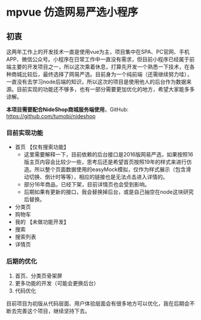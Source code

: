 # mpvue 仿造网易严选小程序

## 初衷
这两年工作上的开发技术一直是使用vue为主，项目集中在SPA、PC官网、手机APP、微信公众号。小程序在日常工作中一直没有需求，但目前小程序已经属于前端主要的开发项目之一，所以这次乘着休息，打算先开发一个熟悉一下技术，在各种商城比较后，最终选择了网易严选。目前身为一个纯前端（还需继续努力哇），一直没有去学习node后端的知识，所以这次的项目是使用他人的后台作为数据来源。目前实现的功能还不够多，也有一部分需要更加优化的地方，希望大家能多多谅解。

**本项目需要配合NideShop商城服务端使用**，GitHub: https://github.com/tumobi/nideshop

### 目前实现功能
- 首页 【仅有搜索功能】
  - 这里需要解释一下，目前依赖的后台接口是2016版网易严选，如果按照16版主页内容会比较少一些，思考后还是希望首页按照19年的样式来进行仿造。所以整个页面数据使用的easyMock模拟，仅作为样式展示（包含滑动切换、倒计时等等），相应的链接也是无法点击进入详情的。
  - 部分16年商品，已经下架，目前详情页也会受到影响。
  - 后期如果有更新的接口，我会替换掉后台，或是自己抽空在node这块研究后替换。
- 分类页
- 购物车
- 我的 【未做功能开发】
- 搜索
- 搜索列表
- 详情页

### 后期的优化
1. 首页、分类页骨架屏
2. 更多功能的开发（可能会更换后台）
3. 代码优化

目前项目为初版从代码层面、用户体验层面会有很多地方可以优化，我在后期会不断去完善这个项目，继续坚持下去。
